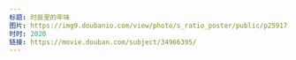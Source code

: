 ```yaml
---
标题: 时辰里的年味
图片: https://img9.doubanio.com/view/photo/s_ratio_poster/public/p2591771274.jpg
时时: 2020
链接: https://movie.douban.com/subject/34966395/
---
```

